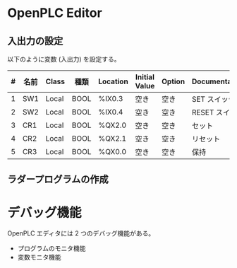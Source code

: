 # OpenPLC Editor

## 入出力の設定

以下のように変数 (入出力) を設定する。

|#|名前|Class|種類|Location|Initial Value|Option|Documentation|
|-|---|------|---|---------|-----------|-------|--------|
|1|SW1|Local|BOOL|%IX0.3|空き|空き|SET スイッチ |
|2|SW2|Local|BOOL|%IX0.4|空き|空き|RESET スイッチ |
|3|CR1|Local|BOOL|%QX2.0|空き|空き|セット |
|4|CR2|Local|BOOL|%QX2.1|空き|空き|リセット |
|5|CR3|Local|BOOL|%QX0.0|空き|空き|保持 |

## ラダープログラムの作成

# デバッグ機能

OpenPLC エディタには 2 つのデバッグ機能がある。

- プログラムのモニタ機能
- 変数モニタ機能

